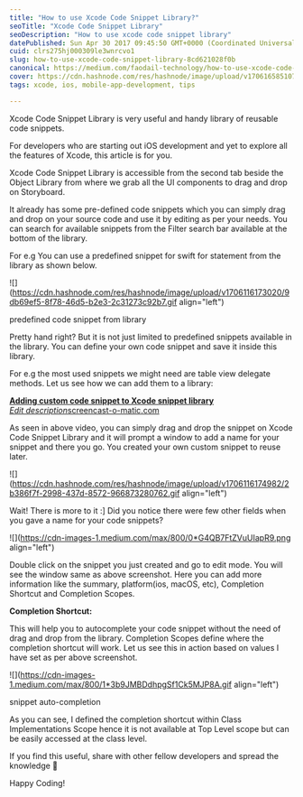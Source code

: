 ```yaml
---
title: "How to use Xcode Code Snippet Library?"
seoTitle: "Xcode Code Snippet Library"
seoDescription: "How to use xcode code snippet library"
datePublished: Sun Apr 30 2017 09:45:50 GMT+0000 (Coordinated Universal Time)
cuid: clrs275hj000309le3wnrcvo1
slug: how-to-use-xcode-code-snippet-library-8cd621028f0b
canonical: https://medium.com/faodail-technology/how-to-use-xcode-code-snippet-library-8cd621028f0b
cover: https://cdn.hashnode.com/res/hashnode/image/upload/v1706165851071/9ca3cbcb-9fce-44b8-b19a-3b1f863eb7a6.png
tags: xcode, ios, mobile-app-development, tips

---
```


Xcode Code Snippet Library is very useful and handy library of reusable code snippets.

For developers who are starting out iOS development and yet to explore all the features of Xcode, this article is for you.

Xcode Code Snippet Library is accessible from the second tab beside the Object Library from where we grab all the UI components to drag and drop on Storyboard.

It already has some pre-defined code snippets which you can simply drag and drop on your source code and use it by editing as per your needs. You can search for available snippets from the Filter search bar available at the bottom of the library.

For e.g You can use a predefined snippet for swift for statement from the library as shown below.

![](https://cdn.hashnode.com/res/hashnode/image/upload/v1706116173020/9db69ef5-8f78-46d5-b2e3-2c31273c92b7.gif align="left")

predefined code snippet from library

Pretty hand right? But it is not just limited to predefined snippets available in the library. You can define your own code snippet and save it inside this library.

For e.g the most used snippets we might need are table view delegate methods. Let us see how we can add them to a library:

[**Adding custom code snippet to Xcode snippet library**  
*Edit description*screencast-o-matic.com](http://screencast-o-matic.com/watch/cbfblwXhB4)

As seen in above video, you can simply drag and drop the snippet on Xcode Code Snippet Library and it will prompt a window to add a name for your snippet and there you go. You created your own custom snippet to reuse later.

![](https://cdn.hashnode.com/res/hashnode/image/upload/v1706116174982/2b386f7f-2998-437d-8572-966873280762.gif align="left")

Wait! There is more to it :\] Did you notice there were few other fields when you gave a name for your code snippets?

![](https://cdn-images-1.medium.com/max/800/0*G4QB7FtZVuUIapR9.png align="left")

Double click on the snippet you just created and go to edit mode. You will see the window same as above screenshot. Here you can add more information like the summary, platform(ios, macOS, etc), Completion Shortcut and Completion Scopes.

**Completion Shortcut:**

This will help you to autocomplete your code snippet without the need of drag and drop from the library. Completion Scopes define where the completion shortcut will work. Let us see this in action based on values I have set as per above screenshot.

![](https://cdn-images-1.medium.com/max/800/1*3b9JMBDdhpgSf1Ck5MJP8A.gif align="left")

snippet auto-completion

As you can see, I defined the completion shortcut within Class Implementations Scope hence it is not available at Top Level scope but can be easily accessed at the class level.

If you find this useful, share with other fellow developers and spread the knowledge 🙂

Happy Coding!